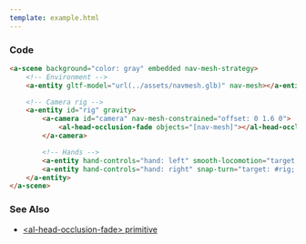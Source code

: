```yaml
---
template: example.html
---
```


### Code
```HTML
<a-scene background="color: gray" embedded nav-mesh-strategy>
    <!-- Environment -->
    <a-entity gltf-model="url(../assets/navmesh.glb)" nav-mesh></a-entity>

    <!-- Camera rig -->
    <a-entity id="rig" gravity>
        <a-camera id="camera" nav-mesh-constrained="offset: 0 1.6 0">
            <al-head-occlusion-fade objects="[nav-mesh]"></al-head-occlusion-fade>
        </a-camera>

        <!-- Hands -->
        <a-entity hand-controls="hand: left" smooth-locomotion="target: #rig; reference: #camera"></a-entity>
        <a-entity hand-controls="hand: right" snap-turn="target: #rig; reference: #camera"></a-entity>
    </a-entity>
</a-scene>
```

### See Also

 - [&lt;al-head-occlusion-fade&gt; primitive](../reference/auxiliary/al-head-occlusion-fade.primitive.md)

